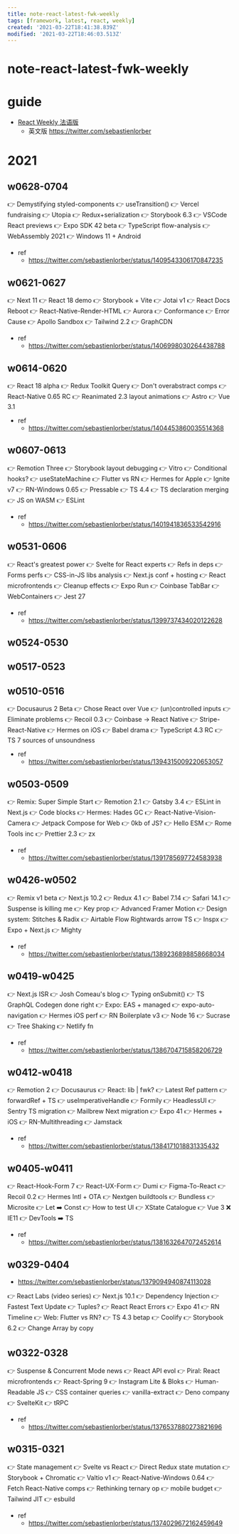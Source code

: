 ```yaml
---
title: note-react-latest-fwk-weekly
tags: [framework, latest, react, weekly]
created: '2021-03-22T18:41:38.839Z'
modified: '2021-03-22T18:46:03.513Z'
---
```


# note-react-latest-fwk-weekly

# guide

- [React Weekly 法语版](https://www.getrevue.co/profile/sebastien-lorber)
  - 英文版 https://twitter.com/sebastienlorber
# 2021

## w0628-0704

👉 Demystifying styled-components
👉 useTransition()
👉 Vercel fundraising
👉 Utopia
👉 Redux+serialization
👉 Storybook 6.3
👉 VSCode React previews
👉 Expo SDK 42 beta
👉 TypeScript flow-analysis
👉 WebAssembly 2021
👉 Windows 11 + Android

- ref
  - https://twitter.com/sebastienlorber/status/1409543306170847235

## w0621-0627

👉 Next 11
👉 React 18 demo
👉 Storybook + Vite
👉 Jotai v1
👉 React Docs Reboot
👉 React-Native-Render-HTML
👉 Aurora
👉 Conformance
👉 Error Cause
👉 Apollo Sandbox
👉 Tailwind 2.2
👉 GraphCDN

- ref
  - https://twitter.com/sebastienlorber/status/1406998030264438788

## w0614-0620

👉 React 18 alpha
👉 Redux Toolkit Query
👉 Don't overabstract comps
👉 React-Native 0.65 RC
👉 Reanimated 2.3 layout animations
👉 Astro
👉 Vue 3.1

- ref
  - https://twitter.com/sebastienlorber/status/1404453860035514368

## w0607-0613

👉 Remotion Three
👉 Storybook layout debugging 
👉 Vitro
👉 Conditional hooks?
👉 useStateMachine
👉 Flutter vs RN
👉 Hermes for Apple
👉 Ignite v7
👉 RN-Windows 0.65
👉 Pressable
👉 TS 4.4
👉 TS declaration merging
👉 JS on WASM
👉 ESLint

- ref
  - https://twitter.com/sebastienlorber/status/1401941836533542916

## w0531-0606

👉 React's greatest power
👉 Svelte for React experts
👉 Refs in deps
👉 Forms perfs
👉 CSS-in-JS libs analysis
👉 Next.js conf + hosting
👉 React microfrontends
👉 Cleanup effects
👉 Expo Run
👉 Coinbase TabBar
👉 WebContainers
👉 Jest 27

- ref
  - https://twitter.com/sebastienlorber/status/1399737434020122628

## w0524-0530

## w0517-0523

## w0510-0516

👉 Docusaurus 2 Beta
👉 Chose React over Vue
👉 (un)controlled inputs
👉 Eliminate problems
👉 Recoil 0.3
👉 Coinbase -> React Native
👉 Stripe-React-Native
👉 Hermes on iOS
👉 Babel drama
👉 TypeScript 4.3 RC
👉 TS 7 sources of unsoundness

- ref
  - https://twitter.com/sebastienlorber/status/1394315009220653057

## w0503-0509

👉 Remix: Super Simple Start
👉 Remotion 2.1
👉 Gatsby 3.4
👉 ESLint in Next.js
👉 Code blocks
👉 Hermes: Hades GC
👉 React-Native-Vision-Camera
👉 Jetpack Compose for Web
👉 0kb of JS?
👉 Hello ESM
👉 Rome Tools inc
👉 Prettier 2.3
👉 zx

- ref
  - https://twitter.com/sebastienlorber/status/1391785697724583938

## w0426-w0502

👉 Remix v1 beta
👉 Next.js 10.2
👉 Redux 4.1
👉 Babel 7.14
👉 Safari 14.1
👉 Suspense is killing me
👉 Key prop
👉 Advanced Framer Motion
👉 Design system: Stitches & Radix
👉 Airtable Flow Rightwards arrow TS
👉 Inspx
👉 Expo + Next.js
👉 Mighty

- ref
  - https://twitter.com/sebastienlorber/status/1389236898858668034

## w0419-w0425

👉 Next.js ISR
👉 Josh Comeau's blog
👉 Typing onSubmit()
👉 TS GraphQL Codegen done right
👉 Expo: EAS + managed
👉 expo-auto-navigation
👉 Hermes iOS perf
👉 RN Boilerplate v3
👉 Node 16
👉 Sucrase
👉 Tree Shaking
👉 Netlify fn

- ref
  - https://twitter.com/sebastienlorber/status/1386704715858206729

## w0412-w0418

👉 Remotion 2
👉 Docusaurus
👉 React: lib | fwk?
👉 Latest Ref pattern
👉 forwardRef + TS
👉 useImperativeHandle
👉 Formily
👉 HeadlessUI
👉 Sentry TS migration
👉 Mailbrew Next migration
👉 Expo 41
👉 Hermes + iOS
👉 RN-Multithreading
👉 Jamstack

- ref
  - https://twitter.com/sebastienlorber/status/1384171018831335432

## w0405-w0411

👉 React-Hook-Form 7
👉 React-UX-Form
👉 Dumi
👉 Figma-To-React
👉 Recoil 0.2
👉 Hermes  Intl + OTA
👉 Nextgen buildtools
👉 Bundless
👉 Microsite
👉 Let ➡️ Const
👉 How to test UI
👉 XState Catalogue
👉 Vue 3 ❌ IE11
👉 DevTools ➡️ TS 

- ref
  - https://twitter.com/sebastienlorber/status/1381632647072452614

## w0329-0404

- https://twitter.com/sebastienlorber/status/1379094940874113028

👉 React Labs (video series)
👉 Next.js 10.1
👉 Dependency Injection
👉 Fastest Text Update
👉 Tuples?
👉 React React Errors
👉 Expo 41
👉 RN Timeline
👉 Web: Flutter vs RN?
👉 TS 4.3 betap
👉 Coolify
👉 Storybook 6.2
👉 Change Array by copy

## w0322-0328

👉 Suspense & Concurrent Mode news
👉 React API evol
👉 Piral: React microfrontends
👉 React-Spring 9
👉 Instagram Lite & Bloks
👉 Human-Readable JS
👉 CSS container queries
👉 vanilla-extract
👉 Deno company
👉 SvelteKit
👉 tRPC

- ref
  - https://twitter.com/sebastienlorber/status/1376537880273821696

## w0315-0321

👉 State management
👉 Svelte vs React
👉 Direct Redux state mutation
👉 Storybook + Chromatic
👉 Valtio v1
👉 React-Native-Windows 0.64
👉 Fetch React-Native comps
👉 Rethinking ternary op
👉 mobile budget
👉 Tailwind JIT
👉 esbuild

- ref
  - https://twitter.com/sebastienlorber/status/1374029672162459649
